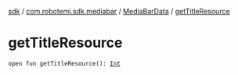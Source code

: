 [sdk](../../index.md) / [com.robotemi.sdk.mediabar](../index.md) / [MediaBarData](index.md) / [getTitleResource](./get-title-resource.md)

# getTitleResource

`open fun getTitleResource(): `[`Int`](https://kotlinlang.org/api/latest/jvm/stdlib/kotlin/-int/index.html)